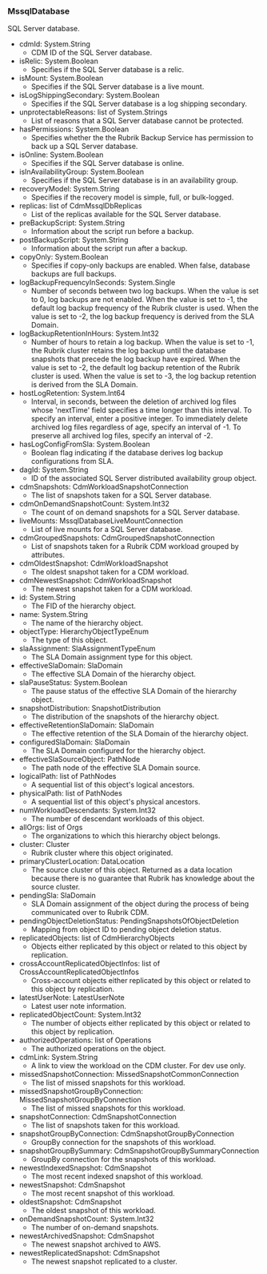 ### MssqlDatabase
SQL Server database.

- cdmId: System.String
  - CDM ID of the SQL Server database.
- isRelic: System.Boolean
  - Specifies if the SQL Server database is a relic.
- isMount: System.Boolean
  - Specifies if the SQL Server database is a live mount.
- isLogShippingSecondary: System.Boolean
  - Specifies if the SQL Server database is a log shipping secondary.
- unprotectableReasons: list of System.Strings
  - List of reasons that a SQL Server database cannot be protected.
- hasPermissions: System.Boolean
  - Specifies whether the the Rubrik Backup Service has permission to back up a SQL Server database.
- isOnline: System.Boolean
  - Specifies if the SQL Server database is online.
- isInAvailabilityGroup: System.Boolean
  - Specifies if the SQL Server database is in an availability group.
- recoveryModel: System.String
  - Specifies if the recovery model is simple, full, or bulk-logged.
- replicas: list of CdmMssqlDbReplicas
  - List of the replicas available for the SQL Server database.
- preBackupScript: System.String
  - Information about the script run before a backup.
- postBackupScript: System.String
  - Information about the script run after a backup.
- copyOnly: System.Boolean
  - Specifies if copy-only backups are enabled. When false, database backups are full backups.
- logBackupFrequencyInSeconds: System.Single
  - Number of seconds between two log backups. When the value is set to 0, log backups are not enabled. When the value is set to -1, the default log backup frequency of the Rubrik cluster is used. When the value is set to -2, the log backup frequency is derived from the SLA Domain.
- logBackupRetentionInHours: System.Int32
  - Number of hours to retain a log backup. When the value is set to -1, the Rubrik cluster retains the log backup until the database snapshots that precede the log backup have expired. When the value is set to -2, the default log backup retention of the Rubrik cluster is used. When the value is set to -3, the log backup retention is derived from the SLA Domain.
- hostLogRetention: System.Int64
  - Interval, in seconds, between the deletion of archived log files whose 'nextTime' field specifies a time longer than this interval. To specify an interval, enter a positive integer. To immediately delete archived log files regardless of age, specify an interval of -1. To preserve all archived log files, specify an interval of -2.
- hasLogConfigFromSla: System.Boolean
  - Boolean flag indicating if the database derives log backup configurations from SLA.
- dagId: System.String
  - ID of the associated SQL Server distributed availability group object.
- cdmSnapshots: CdmWorkloadSnapshotConnection
  - The list of snapshots taken for a SQL Server database.
- cdmOnDemandSnapshotCount: System.Int32
  - The count of on demand snapshots for a SQL Server database.
- liveMounts: MssqlDatabaseLiveMountConnection
  - List of live mounts for a SQL Server database.
- cdmGroupedSnapshots: CdmGroupedSnapshotConnection
  - List of snapshots taken for a Rubrik CDM workload grouped by attributes.
- cdmOldestSnapshot: CdmWorkloadSnapshot
  - The oldest snapshot taken for a CDM workload.
- cdmNewestSnapshot: CdmWorkloadSnapshot
  - The newest snapshot taken for a CDM workload.
- id: System.String
  - The FID of the hierarchy object.
- name: System.String
  - The name of the hierarchy object.
- objectType: HierarchyObjectTypeEnum
  - The type of this object.
- slaAssignment: SlaAssignmentTypeEnum
  - The SLA Domain assignment type for this object.
- effectiveSlaDomain: SlaDomain
  - The effective SLA Domain of the hierarchy object.
- slaPauseStatus: System.Boolean
  - The pause status of the effective SLA Domain of the hierarchy object.
- snapshotDistribution: SnapshotDistribution
  - The distribution of the snapshots of the hierarchy object.
- effectiveRetentionSlaDomain: SlaDomain
  - The effective retention of the SLA Domain of the hierarchy object.
- configuredSlaDomain: SlaDomain
  - The SLA Domain configured for the hierarchy object.
- effectiveSlaSourceObject: PathNode
  - The path node of the effective SLA Domain source.
- logicalPath: list of PathNodes
  - A sequential list of this object's logical ancestors.
- physicalPath: list of PathNodes
  - A sequential list of this object's physical ancestors.
- numWorkloadDescendants: System.Int32
  - The number of descendant workloads of this object.
- allOrgs: list of Orgs
  - The organizations to which this hierarchy object belongs.
- cluster: Cluster
  - Rubrik cluster where this object originated.
- primaryClusterLocation: DataLocation
  - The source cluster of this object. Returned as a data location because there is no guarantee that Rubrik has knowledge about the source cluster.
- pendingSla: SlaDomain
  - SLA Domain assignment of the object during the process of being communicated over to Rubrik CDM.
- pendingObjectDeletionStatus: PendingSnapshotsOfObjectDeletion
  - Mapping from object ID to pending object deletion status.
- replicatedObjects: list of CdmHierarchyObjects
  - Objects either replicated by this object or related to this object by replication.
- crossAccountReplicatedObjectInfos: list of CrossAccountReplicatedObjectInfos
  - Cross-account objects either replicated by this object or related to this object by replication.
- latestUserNote: LatestUserNote
  - Latest user note information.
- replicatedObjectCount: System.Int32
  - The number of objects either replicated by this object or related to this object by replication.
- authorizedOperations: list of Operations
  - The authorized operations on the object.
- cdmLink: System.String
  - A link to view the workload on the CDM cluster. For dev use only.
- missedSnapshotConnection: MissedSnapshotCommonConnection
  - The list of missed snapshots for this workload.
- missedSnapshotGroupByConnection: MissedSnapshotGroupByConnection
  - The list of missed snapshots for this workload.
- snapshotConnection: CdmSnapshotConnection
  - The list of snapshots taken for this workload.
- snapshotGroupByConnection: CdmSnapshotGroupByConnection
  - GroupBy connection for the snapshots of this workload.
- snapshotGroupBySummary: CdmSnapshotGroupBySummaryConnection
  - GroupBy connection for the snapshots of this workload.
- newestIndexedSnapshot: CdmSnapshot
  - The most recent indexed snapshot of this workload.
- newestSnapshot: CdmSnapshot
  - The most recent snapshot of this workload.
- oldestSnapshot: CdmSnapshot
  - The oldest snapshot of this workload.
- onDemandSnapshotCount: System.Int32
  - The number of on-demand snapshots.
- newestArchivedSnapshot: CdmSnapshot
  - The newest snapshot archived to AWS.
- newestReplicatedSnapshot: CdmSnapshot
  - The newest snapshot replicated to a cluster.
